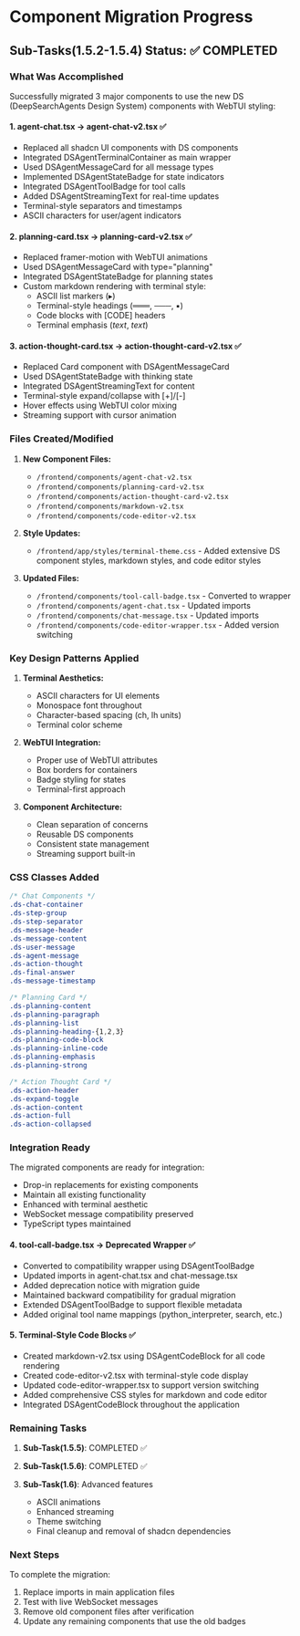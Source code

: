 # Component Migration Progress

## Sub-Tasks(1.5.2-1.5.4) Status: ✅ COMPLETED

### What Was Accomplished

Successfully migrated 3 major components to use the new DS (DeepSearchAgents Design System) components with WebTUI styling:

#### 1. agent-chat.tsx → agent-chat-v2.tsx ✅
- Replaced all shadcn UI components with DS components
- Integrated DSAgentTerminalContainer as main wrapper
- Used DSAgentMessageCard for all message types
- Implemented DSAgentStateBadge for state indicators
- Integrated DSAgentToolBadge for tool calls
- Added DSAgentStreamingText for real-time updates
- Terminal-style separators and timestamps
- ASCII characters for user/agent indicators

#### 2. planning-card.tsx → planning-card-v2.tsx ✅
- Replaced framer-motion with WebTUI animations
- Used DSAgentMessageCard with type="planning"
- Integrated DSAgentStateBadge for planning states
- Custom markdown rendering with terminal style:
  - ASCII list markers (▸)
  - Terminal-style headings (═══, ───, ▪)
  - Code blocks with [CODE] headers
  - Terminal emphasis (_text_, *text*)

#### 3. action-thought-card.tsx → action-thought-card-v2.tsx ✅
- Replaced Card component with DSAgentMessageCard
- Used DSAgentStateBadge with thinking state
- Integrated DSAgentStreamingText for content
- Terminal-style expand/collapse with [+]/[-]
- Hover effects using WebTUI color mixing
- Streaming support with cursor animation

### Files Created/Modified

1. **New Component Files:**
   - `/frontend/components/agent-chat-v2.tsx`
   - `/frontend/components/planning-card-v2.tsx`
   - `/frontend/components/action-thought-card-v2.tsx`
   - `/frontend/components/markdown-v2.tsx`
   - `/frontend/components/code-editor-v2.tsx`

2. **Style Updates:**
   - `/frontend/app/styles/terminal-theme.css` - Added extensive DS component styles, markdown styles, and code editor styles

3. **Updated Files:**
   - `/frontend/components/tool-call-badge.tsx` - Converted to wrapper
   - `/frontend/components/agent-chat.tsx` - Updated imports
   - `/frontend/components/chat-message.tsx` - Updated imports
   - `/frontend/components/code-editor-wrapper.tsx` - Added version switching

### Key Design Patterns Applied

1. **Terminal Aesthetics:**
   - ASCII characters for UI elements
   - Monospace font throughout
   - Character-based spacing (ch, lh units)
   - Terminal color scheme

2. **WebTUI Integration:**
   - Proper use of WebTUI attributes
   - Box borders for containers
   - Badge styling for states
   - Terminal-first approach

3. **Component Architecture:**
   - Clean separation of concerns
   - Reusable DS components
   - Consistent state management
   - Streaming support built-in

### CSS Classes Added

```css
/* Chat Components */
.ds-chat-container
.ds-step-group
.ds-step-separator
.ds-message-header
.ds-message-content
.ds-user-message
.ds-agent-message
.ds-action-thought
.ds-final-answer
.ds-message-timestamp

/* Planning Card */
.ds-planning-content
.ds-planning-paragraph
.ds-planning-list
.ds-planning-heading-{1,2,3}
.ds-planning-code-block
.ds-planning-inline-code
.ds-planning-emphasis
.ds-planning-strong

/* Action Thought Card */
.ds-action-header
.ds-expand-toggle
.ds-action-content
.ds-action-full
.ds-action-collapsed
```

### Integration Ready

The migrated components are ready for integration:
- Drop-in replacements for existing components
- Maintain all existing functionality
- Enhanced with terminal aesthetic
- WebSocket message compatibility preserved
- TypeScript types maintained

#### 4. tool-call-badge.tsx → Deprecated Wrapper ✅
- Converted to compatibility wrapper using DSAgentToolBadge
- Updated imports in agent-chat.tsx and chat-message.tsx
- Added deprecation notice with migration guide
- Maintained backward compatibility for gradual migration
- Extended DSAgentToolBadge to support flexible metadata
- Added original tool name mappings (python_interpreter, search, etc.)

#### 5. Terminal-Style Code Blocks ✅
- Created markdown-v2.tsx using DSAgentCodeBlock for all code rendering
- Created code-editor-v2.tsx with terminal-style code display
- Updated code-editor-wrapper.tsx to support version switching
- Added comprehensive CSS styles for markdown and code editor
- Integrated DSAgentCodeBlock throughout the application

### Remaining Tasks

1. **Sub-Task(1.5.5)**: COMPLETED ✅

2. **Sub-Task(1.5.6)**: COMPLETED ✅

3. **Sub-Task(1.6)**: Advanced features
   - ASCII animations
   - Enhanced streaming
   - Theme switching
   - Final cleanup and removal of shadcn dependencies

### Next Steps

To complete the migration:
1. Replace imports in main application files
2. Test with live WebSocket messages
3. Remove old component files after verification
4. Update any remaining components that use the old badges